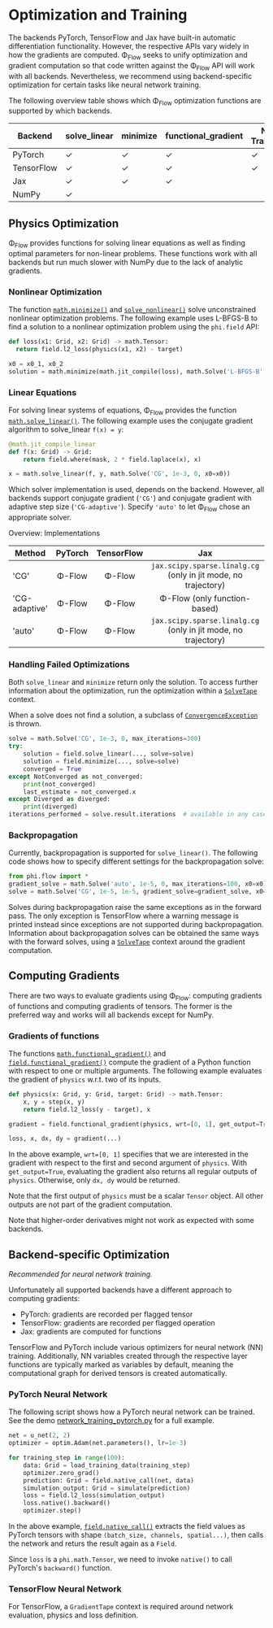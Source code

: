 # Optimization and Training
The backends PyTorch, TensorFlow and Jax have built-in automatic differentiation functionality.
However, the respective APIs vary widely in how the gradients are computed.
Φ<sub>Flow</sub> seeks to unify optimization and gradient computation so that code written against the Φ<sub>Flow</sub> API will work with all backends.
Nevertheless, we recommend using backend-specific optimization for certain tasks like neural network training.

The following overview table shows which Φ<sub>Flow</sub> optimization functions are supported by which backends.

| Backend    | solve_linear | minimize | functional_gradient | NN Training |
|------------|--------------|----------|---------------------|-------------|
| PyTorch    | ✓            | ✓        |   ✓                 |      ✓         |
| TensorFlow | ✓            | ✓        |   ✓                 |      ✓         |
| Jax        | ✓            | ✓        |   ✓                 |                |
| NumPy      | ✓            |          |                     |                |


## Physics Optimization
Φ<sub>Flow</sub> provides functions for solving linear equations as well as finding optimal parameters for non-linear problems.
These functions work with all backends but run much slower with NumPy due to the lack of analytic gradients.

### Nonlinear Optimization
The function [`math.minimize()`](phi/math/#phi.math.minimize) and [`solve_nonlinear()`](phi/math/#phi.math.solve_nonlinear) solve unconstrained nonlinear optimization problems.
The following example uses L-BFGS-B to find a solution to a nonlinear optimization problem using the `phi.field` API:
```python
def loss(x1: Grid, x2: Grid) -> math.Tensor:
  return field.l2_loss(physics(x1, x2) - target)

x0 = x0_1, x0_2
solution = math.minimize(math.jit_compile(loss), math.Solve('L-BFGS-B', 0, 1e-3, x0=x0))
```


### Linear Equations
For solving linear systems of equations, Φ<sub>Flow</sub> provides the function [`math.solve_linear()`](phi/math/#phi.math.solve_linear).
The following example uses the conjugate gradient algorithm to solve_linear `f(x) = y`:
```python
@math.jit_compile_linear
def f(x: Grid) -> Grid:
    return field.where(mask, 2 * field.laplace(x), x)

x = math.solve_linear(f, y, math.Solve('CG', 1e-3, 0, x0=x0))
```

Which solver implementation is used, depends on the backend.
However, all backends support conjugate gradient (`'CG'`) and conjugate gradient with adaptive step size (`'CG-adaptive'`).
Specify `'auto'` to let Φ<sub>Flow</sub> chose an appropriate solver.

Overview: Implementations

| Method        | PyTorch | TensorFlow |                               Jax                              |                           NumPy                          |
|---------------|:-------:|:----------:|:--------------------------------------------------------------:|:--------------------------------------------------------:|
| 'CG'          |  Φ-Flow |   Φ-Flow   | `jax.scipy.sparse.linalg.cg` (only in jit mode, no trajectory) |         `scipy.sparse.linalg.cg` (no trajectory)         |
| 'CG-adaptive' |  Φ-Flow |   Φ-Flow   |                  Φ-Flow (only function-based)                  |                          Φ-Flow                          |
| 'auto'        |  Φ-Flow |   Φ-Flow   | `jax.scipy.sparse.linalg.cg` (only in jit mode, no trajectory) | `scipy.sparse.linalg.spsolve` (only for sparse matrices) |


### Handling Failed Optimizations
Both `solve_linear` and `minimize` return only the solution.
To access further information about the optimization, run the optimization within a [`SolveTape`](phi/math/#phi.math.SolveTape) context.

When a solve does not find a solution, a subclass of [`ConvergenceException`](phi/math/#phi.math.ConvergenceException) is thrown.
```python
solve = math.Solve('CG', 1e-3, 0, max_iterations=300)
try:
    solution = field.solve_linear(..., solve=solve)
    solution = field.minimize(..., solve=solve)
    converged = True
except NotConverged as not_converged:
    print(not_converged)
    last_estimate = not_converged.x
except Diverged as diverged:
    print(diverged)
iterations_performed = solve.result.iterations  # available in any case
```

### Backpropagation
Currently, backpropagation is supported for `solve_linear()`.
The following code shows how to specify different settings for the backpropagation solve:
```python
from phi.flow import *
gradient_solve = math.Solve('auto', 1e-5, 0, max_iterations=100, x0=x0)
solve = math.Solve('CG', 1e-5, 1e-5, gradient_solve=gradient_solve, x0=None)
```
Solves during backpropagation raise the same exceptions as in the forward pass.
The only exception is TensorFlow where a warning message is printed instead since exceptions are not supported during backpropagation.
Information about backpropagation solves can be obtained the same ways with the forward solves,
using a [`SolveTape`](phi/math/#phi.math.SolveTape) context around the gradient computation.


## Computing Gradients
There are two ways to evaluate gradients using Φ<sub>Flow</sub>:
computing gradients of functions and computing gradients of tensors.
The former is the preferred way and works will all backends except for NumPy.

### Gradients of functions
The functions
[`math.functional_gradient()`](phi/math/#phi.math.functional_gradient) and
[`field.functional_gradient()`](phi/field/#phi.field.functional_gradient)
compute the gradient of a Python function with respect to one or multiple arguments.
The following example evaluates the gradient of `physics` w.r.t. two of its inputs.
```python
def physics(x: Grid, y: Grid, target: Grid) -> math.Tensor:
    x, y = step(x, y)
    return field.l2_loss(y - target), x

gradient = field.functional_gradient(physics, wrt=[0, 1], get_output=True)

loss, x, dx, dy = gradient(...)
```
In the above example, `wrt=[0, 1]` specifies that we are interested in the gradient with respect to the first and second argument of `physics`.
With `get_output=True`, evaluating the gradient also returns all regular outputs of `physics`.
Otherwise, only `dx, dy` would be returned.

Note that the first output of `physics` must be a scalar `Tensor` object.
All other outputs are not part of the gradient computation.

Note that higher-order derivatives might not work as expected with some backends.


## Backend-specific Optimization
*Recommended for neural network training.*

Unfortunately all supported backends have a different approach to computing gradients:

* PyTorch: gradients are recorded per flagged tensor
* TensorFlow: gradients are recorded per flagged operation
* Jax: gradients are computed for functions

TensorFlow and PyTorch include various optimizers for neural network (NN) training.
Additionally, NN variables created through the respective layer functions are typically marked as variables by default,
meaning the computational graph for derived tensors is created automatically.

### PyTorch Neural Network
The following script shows how a PyTorch neural network can be trained.
See the demo [network_training_pytorch.py](https://github.com/tum-pbs/PhiFlow/blob/master/demos/network_training_pytorch.py)
for a full example.
```python
net = u_net(2, 2)
optimizer = optim.Adam(net.parameters(), lr=1e-3)

for training_step in range(100):
    data: Grid = load_training_data(training_step)
    optimizer.zero_grad()
    prediction: Grid = field.native_call(net, data)
    simulation_output: Grid = simulate(prediction)
    loss = field.l2_loss(simulation_output)
    loss.native().backward()
    optimizer.step()
```
In the above example, [`field.native_call()`](phi/field/#phi.field.native_call)
extracts the field values as PyTorch tensors with shape `(batch_size, channels, spatial...)`,
then calls the network and returs the result again as a `Field`.

Since `loss` is a `phi.math.Tensor`, we need to invoke `native()` to call PyTorch's `backward()` function.

### TensorFlow Neural Network
For TensorFlow, a `GradientTape` context is required around network evaluation, physics and loss definition.

